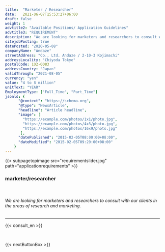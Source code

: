```yaml
---
title:  "Marketer / Researcher"
date:   2021-06-07T15:53:27+06:00
draft: false
weight: 1
advtitle2: "Available Positions/ Application Guidelines"
advtitle3: "REQUIREMENT"
description: "We are looking for marketers and researchers to consult with our clients in the areas of research and marketing."
sitejobPosting: true
datePosted: "2020-05-08"
companyName: "Andaze"
streetAddress: "Co., Ltd. Andaze / 2-10-3 Kojimachi"
addressLocality: "Chiyoda Tokyo"
postalCode: 102-0083
addressCountry: "Japan"
validThrough: "2021-08-05"
currency: "yen"
value: "4 to 8 million"
unitText: "YEAR"
EmploymentType: ["Full_Time", "Part_Time"]
jsonld: {
      "@context": "https://schema.org",
      "@type": "NewsArticle",
      "headline": "Article headline",
      "image": [
        "https://example.com/photos/1x1/photo.jpg",
        "https://example.com/photos/4x3/photo.jpg",
        "https://example.com/photos/16x9/photo.jpg"
       ],
      "datePublished": "2015-02-05T08:00:00+08:00",
      "dateModified": "2015-02-05T09:20:00+08:00"
    }
---
```

{{< subpagetopimage src="requirementslider.jpg" path="applicationrequirements" >}}
### **marketer/researcher**
&nbsp;
###### We are looking for marketers and researchers to consult with our clients in the areas of research and marketing.
---
<!-- path of this shortcode:= themes/navigator-hugo/layouts/shortcodes/consult_en.html -->
{{< consult_en >}}

&nbsp;

{{< nextButtonBox >}}

